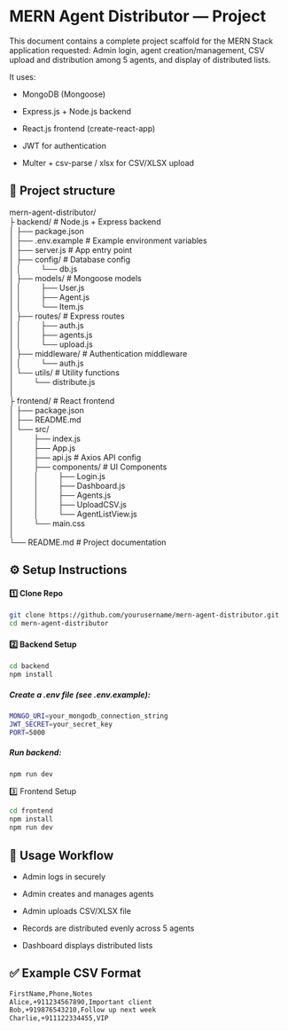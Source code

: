 
# MERN Agent Distributor — Project

This document contains a complete project scaffold for the MERN Stack application requested: Admin login, agent creation/management, CSV upload and distribution among 5 agents, and display of distributed lists.

It uses:

* MongoDB (Mongoose)

* Express.js + Node.js backend

* React.js frontend (create-react-app)

* JWT for authentication

* Multer + csv-parse / xlsx for CSV/XLSX upload


## 📂 Project structure

mern-agent-distributor/\
├ backend/               # Node.js + Express backend \
│   ├── package.json \
│   ├── .env.example       # Example environment variables  \
│   ├── server.js          # App entry point \
│   ├── config/            # Database config \
│   │  &nbsp;&nbsp;&nbsp;&nbsp;&nbsp;&nbsp;&nbsp; └── db.js \
│   ├── models/            # Mongoose models \
│   │ &nbsp;&nbsp;&nbsp;&nbsp;&nbsp;&nbsp;&nbsp;  ├── User.js \
│   │ &nbsp;&nbsp;&nbsp;&nbsp;&nbsp;&nbsp;&nbsp;  ├── Agent.js \
│   │ &nbsp;&nbsp;&nbsp;&nbsp;&nbsp;&nbsp;&nbsp;  └── Item.js \
│   ├── routes/            # Express routes \
│   │  &nbsp;&nbsp;&nbsp;&nbsp;&nbsp;&nbsp;&nbsp; ├── auth.js \
│   │ &nbsp;&nbsp;&nbsp;&nbsp;&nbsp;&nbsp;&nbsp;  ├── agents.js \
│   │  &nbsp;&nbsp;&nbsp;&nbsp;&nbsp;&nbsp;&nbsp; └── upload.js \
│   ├── middleware/        # Authentication middleware \
│   │ &nbsp;&nbsp;&nbsp;&nbsp;&nbsp;&nbsp;&nbsp;  └── auth.js \
│   └── utils/             # Utility functions \
│      &nbsp;&nbsp;&nbsp;&nbsp;&nbsp;&nbsp;&nbsp; └── distribute.js \
│ \
├ frontend/              # React frontend \
│   ├── package.json \
│   ├── README.md \
│   └── src/ \
│     &nbsp;&nbsp;&nbsp;&nbsp;&nbsp;&nbsp;&nbsp;  ├── index.js \
│     &nbsp;&nbsp;&nbsp;&nbsp;&nbsp;&nbsp;&nbsp;  ├── App.js \
│     &nbsp;&nbsp;&nbsp;&nbsp;&nbsp;&nbsp;&nbsp;  ├── api.js         # Axios API config \
│      &nbsp;&nbsp;&nbsp;&nbsp;&nbsp;&nbsp;&nbsp; ├── components/    # UI Components \
│     &nbsp;&nbsp;&nbsp;&nbsp;&nbsp;&nbsp;&nbsp;  │  &nbsp;&nbsp;&nbsp;&nbsp;&nbsp;&nbsp;&nbsp; ├── Login.js \
│      &nbsp;&nbsp;&nbsp;&nbsp;&nbsp;&nbsp;&nbsp; │  &nbsp;&nbsp;&nbsp;&nbsp;&nbsp;&nbsp;&nbsp; ├── Dashboard.js \
│      &nbsp;&nbsp;&nbsp;&nbsp;&nbsp;&nbsp;&nbsp; │  &nbsp;&nbsp;&nbsp;&nbsp;&nbsp;&nbsp;&nbsp; ├── Agents.js \
│      &nbsp;&nbsp;&nbsp;&nbsp;&nbsp;&nbsp;&nbsp; │  &nbsp;&nbsp;&nbsp;&nbsp;&nbsp;&nbsp;&nbsp; ├── UploadCSV.js \
│      &nbsp;&nbsp;&nbsp;&nbsp;&nbsp;&nbsp;&nbsp; │  &nbsp;&nbsp;&nbsp;&nbsp;&nbsp;&nbsp;&nbsp; └── AgentListView.js \
│     &nbsp;&nbsp;&nbsp;&nbsp;&nbsp;&nbsp;&nbsp;  └── main.css \
│ \
└── README.md              # Project documentation 


## ⚙️ Setup Instructions

#### 1️⃣ Clone Repo

```bash
git clone https://github.com/yourusername/mern-agent-distributor.git
cd mern-agent-distributor
```


#### 2️⃣ Backend Setup

```bash
cd backend
npm install
```

##### Create a .env file (see .env.example):

```bash
MONGO_URI=your_mongodb_connection_string
JWT_SECRET=your_secret_key
PORT=5000
```
##### Run backend:

```bash
npm run dev
```

3️⃣ Frontend Setup
```bash
cd frontend
npm install
npm run dev
```



## 📌 Usage Workflow

* Admin logs in securely

* Admin creates and manages agents

* Admin uploads CSV/XLSX file

* Records are distributed evenly across 5 agents

* Dashboard displays distributed lists


## ✅ Example CSV Format

```bash
FirstName,Phone,Notes
Alice,+911234567890,Important client
Bob,+919876543210,Follow up next week
Charlie,+911122334455,VIP
```